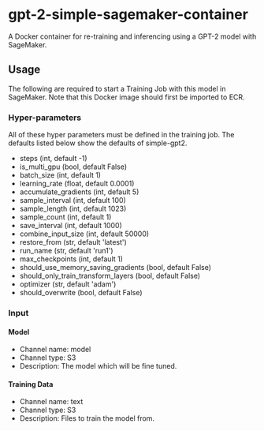 # gpt-2-simple-sagemaker-container
A Docker container for re-training and inferencing using a GPT-2 model with SageMaker.

## Usage
The following are required to start a Training Job with this model in SageMaker. Note that this Docker image should first be imported to ECR.

### Hyper-parameters
All of these hyper parameters must be defined in the training job. The defaults listed below show the defaults of simple-gpt2.
* steps (int, default -1)
* is_multi_gpu (bool, default False)
* batch_size (int, default 1)
* learning_rate (float, default 0.0001)
* accumulate_gradients (int, default 5)
* sample_interval (int, default 100)
* sample_length (int, default 1023)
* sample_count (int, default 1)
* save_interval (int, default 1000)
* combine_input_size (int, default 50000)
* restore_from (str, default 'latest')
* run_name (str, default 'run1')
* max_checkpoints (int, default 1)
* should_use_memory_saving_gradients (bool, default False)
* should_only_train_transform_layers (bool, default False)
* optimizer (str, default 'adam')
* should_overwrite (bool, default False)

### Input
#### Model
* Channel name: model
* Channel type: S3
* Description: The model which will be fine tuned.

#### Training Data
* Channel name: text
* Channel type: S3
* Description: Files to train the model from.
